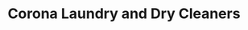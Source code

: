 ---
title: "Corona Laundry and Dry Cleaners"
url: /denver/corona-laundry-and-dry-cleaners/
shop: Wäscherei
---